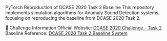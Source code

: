 PyTorch Reproduction of DCASE 2020 Task 2 Baseline
This repository implements simulation algorithms for Anomaly Sound Detection systems, focusing on reproducing the baseline from ​​DCASE 2020 Task 2​​. 


📌 Challenge Information
​​Official Website​​: [DCASE 2020 Challenge - Task 2](https://dcase.community/challenge2020/task-unsupervised-detection-of-anomalous-sounds)
​​Baseline Reference​​: [DCASE 2020 Task 2 Baseline System](https://github.com/y-kawagu/dcase2020_task2_baseline/tree/master)
